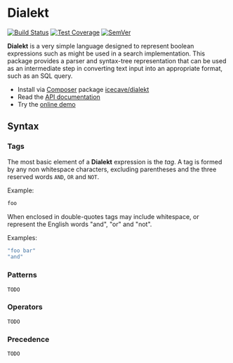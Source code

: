 # Dialekt

[![Build Status]](https://travis-ci.org/IcecaveStudios/dialekt)
[![Test Coverage]](https://coveralls.io/r/IcecaveStudios/dialekt?branch=develop)
[![SemVer]](http://semver.org)

**Dialekt** is a very simple language designed to represent boolean expressions such as might be used in a search
implementation. This package provides a parser and syntax-tree representation that can be used as an intermediate step
in converting text input into an appropriate format, such as an SQL query.

* Install via [Composer](http://getcomposer.org) package [icecave/dialekt](https://packagist.org/packages/icecave/dialekt)
* Read the [API documentation](http://icecavestudios.github.io/dialekt/artifacts/documentation/api/)
* Try the [online demo](http://dialekt.icecave.com.au)

## Syntax

### Tags

The most basic element of a **Dialekt** expression is the *tag*. A tag is formed by any non whitespace characters,
excluding parentheses and the three reserved words `AND`, `OR` and `NOT`.

Example:
```vb
foo
```

When enclosed in double-quotes tags may include whitespace, or represent the English words "and", "or" and "not".

Examples:
```vb
"foo bar"
"and"
```

### Patterns

```
TODO
```

### Operators

```
TODO
```

### Precedence

```
TODO
```

<!-- references -->
[Build Status]: http://img.shields.io/travis/IcecaveStudios/dialekt/develop.svg
[Test Coverage]: http://img.shields.io/coveralls/IcecaveStudios/dialekt/develop.svg
[SemVer]: http://img.shields.io/:semver-0.0.0-red.svg
